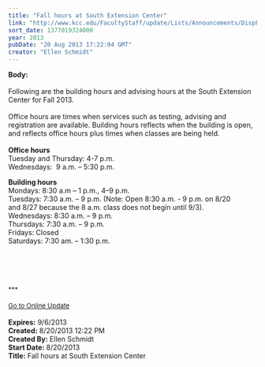 ```yaml
---
title: "Fall hours at South Extension Center"
link: "http://www.kcc.edu/FacultyStaff/update/Lists/Announcements/DispForm.aspx?ID=1201"
sort_date: 1377019324000
year: 2013
pubDate: "20 Aug 2013 17:22:04 GMT"
creator: "Ellen Schmidt"
---
```


<div><b>Body:</b> <div class="ExternalClass38FDB946231E4EF68C95A0D05A730AE6"><div> </div>
<div>Following are the building hours and advising hours at the South Extension Center for Fall 2013. </div>
<div> </div>
<div>Office hours are times when services such as testing, advising and registration are available. Building hours reflects when the building is open, and reflects office hours plus times when classes are being held.</div>
<div> </div>
<div></div>
<div><strong>Office hours</strong><br />Tuesday and Thursday: 4-7 p.m.<br />Wednesdays:  9 a.m. – 5:30 p.m.</div>
<p><strong>Building hours</strong><br />Mondays: 8:30 a.m – 1 p.m., 4–9 p.m.<br />Tuesdays: 7:30 a.m. – 9 p.m. (Note: Open 8:30 a.m. - 9 p.m. on 8/20 and 8/27 because the 8 a.m. class does not begin until 9/3).<br />Wednesdays: 8:30 a.m. – 9 p.m.<br />Thursdays: 7:30 a.m. – 9 p.m.<br />Fridays: Closed<br />Saturdays: 7:30 am. – 1:30 p.m.</p>
<div>
<div> </div>
<div> </div>
<div> </div>
<div><br />
<div></div>
<div>
<div>
<div></div>
<div><font size="2">***</font></div>
<div><font size="2"></font></div>
<div><font size="2"></font></div>
<div><font size="2"></font></div>
<div><font size="2"></font></div>
<div><font size="2"></font></div>
<div><font size="2"></font></div>
<div><font size="2"></font> </div>
<div><font size="2"><a href="/FacultyStaff/update/Pages/dailyupdate.aspx">Go to Online Update</a></font></div>
<div><font size="2"></font></div><br /></div></div></div></div></div></div>
<div><b>Expires:</b> 9/6/2013</div>
<div><b>Created:</b> 8/20/2013 12:22 PM</div>
<div><b>Created By:</b> Ellen Schmidt</div>
<div><b>Start Date:</b> 8/20/2013</div>
<div><b>Title:</b> Fall hours at South Extension Center</div>
